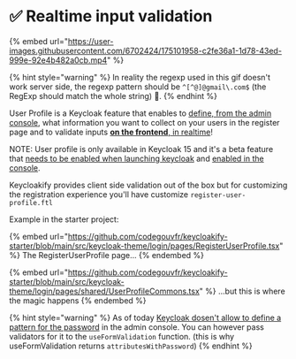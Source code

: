 # ✅ Realtime input validation

{% embed url="https://user-images.githubusercontent.com/6702424/175101958-c2fe36a1-1d78-43ed-999e-92e4b482a0cb.mp4" %}

{% hint style="warning" %}
In reality the regexp used in this gif doesn't work server side, the regexp pattern should be `^[^@]@gmail\.com$` (the RegExp should match the whole string) 😬.
{% endhint %}

User Profile is a Keycloak feature that enables to [define, from the admin console](https://user-images.githubusercontent.com/6702424/136872461-1f5b64ef-d2ef-4c6b-bb8d-07d4729552b3.png), what information you want to collect on your users in the register page and to validate inputs [**on the frontend**, in realtime](https://github.com/InseeFrLab/keycloakify/blob/c4f8879cda657f6c0178b2a7ed01c73c7b7cb5fb/src/login/kcContext/KcContext.ts#L452-L479)!

NOTE: User profile is only available in Keycloak 15 and it's a beta feature that [needs to be enabled when launching keycloak](https://github.com/InseeFrLab/keycloakify/blob/59f106bf9e210b63b190826da2bf5f75fc8b7644/src/bin/build-keycloak-theme/build-keycloak-theme.ts#L116-L117) and [enabled in the console](https://user-images.githubusercontent.com/6702424/136874428-b071d614-c7f7-440d-9b2e-670faadc0871.png).

Keycloakify provides client side validation out of the box but for customizing the registration experience you'll have customize `register-user-profile.ftl`

Example in the starter project: &#x20;

{% embed url="https://github.com/codegouvfr/keycloakify-starter/blob/main/src/keycloak-theme/login/pages/RegisterUserProfile.tsx" %}
The RegisterUserProfile page...
{% endembed %}

{% embed url="https://github.com/codegouvfr/keycloakify-starter/blob/main/src/keycloak-theme/login/pages/shared/UserProfileCommons.tsx" %}
...but this is where the magic happens
{% endembed %}

{% hint style="warning" %}
As of today [Keycloak dosen't allow to define a pattern for the password](https://keycloak.discourse.group/t/make-password-policies-available-to-freemarker/11632) in the admin console. You can however pass validators for it to the `useFormValidation` function. (this is why useFormValidation returns `attributesWithPassword`)
{% endhint %}

